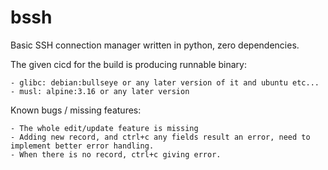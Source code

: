 # bssh
Basic SSH connection manager written in python, zero dependencies.

The given cicd for the build is producing runnable binary:

    - glibc: debian:bullseye or any later version of it and ubuntu etc...
    - musl: alpine:3.16 or any later version

Known bugs / missing features:

    - The whole edit/update feature is missing
    - Adding new record, and ctrl+c any fields result an error, need to implement better error handling.
    - When there is no record, ctrl+c giving error.